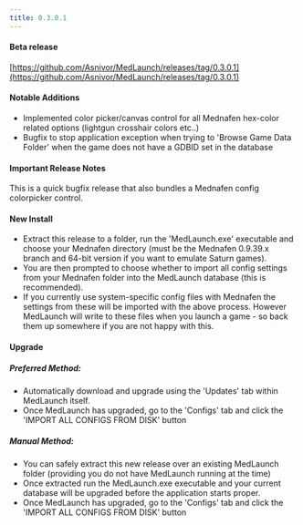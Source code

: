 ```yaml
---
title: 0.3.0.1
---
```


#### Beta release
[https://github.com/Asnivor/MedLaunch/releases/tag/0.3.0.1](https://github.com/Asnivor/MedLaunch/releases/tag/0.3.0.1)

#### Notable Additions
* Implemented color picker/canvas control for all Mednafen hex-color related options (lightgun crosshair colors etc..)
* Bugfix to stop application exception when trying to 'Browse Game Data Folder' when the game does not have a GDBID set in the database

#### Important Release Notes
This is a quick bugfix release that also bundles a Mednafen config colorpicker control.

#### New Install
* Extract this release to a folder, run the 'MedLaunch.exe' executable and choose your Mednafen directory (must be the Mednafen 0.9.39.x branch and 64-bit version if you want to emulate Saturn games). 
* You are then prompted to choose whether to import all config settings from your Mednafen folder into the MedLaunch database (this is recommended).
* If you currently use system-specific config files with Mednafen the settings from these will be imported with the above process. However MedLaunch will write to these files when you launch a game - so back them up somewhere if you are not happy with this.

#### Upgrade
##### Preferred Method: 
* Automatically download and upgrade using the 'Updates' tab within MedLaunch itself.
* Once MedLaunch has upgraded, go to the 'Configs' tab and click the 'IMPORT ALL CONFIGS FROM DISK' button

##### Manual Method: 
* You can safely extract this new release over an existing MedLaunch folder (providing you do not have MedLaunch running at the time) 
* Once extracted run the MedLaunch.exe executable and your current database will be upgraded before the application starts proper.
* Once MedLaunch has upgraded, go to the 'Configs' tab and click the 'IMPORT ALL CONFIGS FROM DISK' button